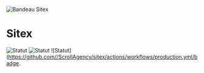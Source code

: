 ![Bandeau Sitex](https://sitex-staging.agence-scroll.com/bandeau.png)

# Sitex
![Statut](https://github.com/ScrollAgency/sitex/actions/workflows/loader-host.yml/badge.svg)
![Statut](https://github.com/ScrollAgency/sitex/actions/workflows/staging.yml/badge.svg)
![Statut](https://github.com//ScrollAgency/sitex/actions/workflows/production.yml/badge.